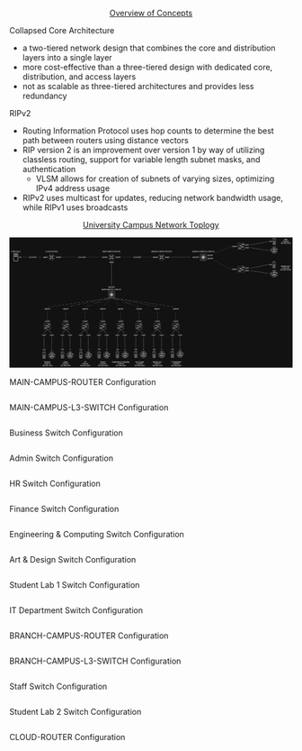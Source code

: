 <p align=center>
  <ins>Overview of Concepts</ins>
</p>

Collapsed Core Architecture  
  * a two-tiered network design that combines the core and distribution layers into a single layer
  * more cost-effective than a three-tiered design with dedicated core, distribution, and access layers
  * not as scalable as three-tiered architectures and provides less redundancy

RIPv2  
  * Routing Information Protocol uses hop counts to determine the best path between routers using distance vectors
  * RIP version 2 is an improvement over version 1 by way of utilizing classless routing, support for variable length subnet masks, and authentication
    * VLSM allows for creation of subnets of varying sizes, optimizing IPv4 address usage
  * RIPv2 uses multicast for updates, reducing network bandwidth usage, while RIPv1 uses broadcasts

<p align=center>
  <ins>University Campus Network Toplogy</ins>
</p>

<p align=center>
  <img src="https://github.com/Fehral/networkprojectv4/blob/main/networkprojectv4topology.png?raw=true">
</p>

MAIN-CAMPUS-ROUTER Configuration

```

```

MAIN-CAMPUS-L3-SWITCH Configuration

```

```

Business Switch Configuration

```

```

Admin Switch Configuration

```

```

HR Switch Configuration

```

```

Finance Switch Configuration

```

```

Engineering & Computing Switch Configuration

```

```

Art & Design Switch Configuration

```

```

Student Lab 1 Switch Configuration

```

```

IT Department Switch Configuration

```

```

BRANCH-CAMPUS-ROUTER Configuration

```

```

BRANCH-CAMPUS-L3-SWITCH Configuration

```

```

Staff Switch Configuration

```

```

Student Lab 2 Switch Configuration

```

```

CLOUD-ROUTER Configuration

```

```
